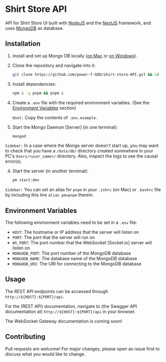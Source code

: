 # Shirt Store API

API for Shirt Store UI built with [NodeJS](https://nodejs.org/) and the [NestJS](https://nestjs.com/) framework, and uses [MongoDB](https://mongodb.com/) as database.

## Installation

1. Install and set up Mongo DB locally ([on Mac](https://www.prisma.io/dataguide/mongodb/setting-up-a-local-mongodb-database#setting-up-mongodb-on-macos) or [on Windows](https://www.prisma.io/dataguide/mongodb/setting-up-a-local-mongodb-database#setting-up-mongodb-on-windows)).

2. Clone the repository and navigate into it:

   ```zsh
   git clone https://github.com/power-f-GOD/shirt-store-API.git && cd shirt-store-api
   ```

3. Install dependencies:

   ```zsh
   npm i -g pnpm && pnpm i
   ```

4. Create a `.env` file with the required environment variables. (See the [Environment Variables](#environment-variables) section)

   `Hint:` Copy the contents of `.env.example`.

5. Start the Mongo Daemon \[Server\] (in one terminal):

   ```zsh
   mongod
   ```

`Sidebar:` In a case where the Mongo server doesn't start up, you may want to check that you have a `/data/db/` directory created somewhere in your PC's `Users/<user_name>/` directory. Also, inspect the logs to see the causal error(s).

4. Start the server (in another terminal):

   ```zsh
   pm start:dev
   ```

`Sidebar:` You can set an alias for `pnpm` in your `.zshrc` (on Mac) or `.bashrc` file by including this line `alias pm=pnpm` therein.

## Environment Variables

The following environment variables need to be set in a `.env` file:

- `HOST`: The hostname or IP address that the server will listen on
- `PORT`: The port that the server will run on
- `WS_PORT`: The port number that the WebSocket \[Socket.io\] server will listen on
- `MONGODB_PORT`: The port number of the MongoDB database
- `MONGODB_NAME`: The database name of the MongoDB database
- `MONGODB_URI`: The URI for connecting to the MongoDB database

## Usage

The REST API endpoints can be accessed through `http://${HOST}:${PORT}/api`.

For the (REST API) documentation, navigate to (the Swagger API documentation at) `http://${HOST}:${PORT}/api` in your browser.

The WebSocket Gateway documentation is coming soon!

## Contributing

Pull requests are welcome! For major changes, please open an issue first to discuss what you would like to change.
